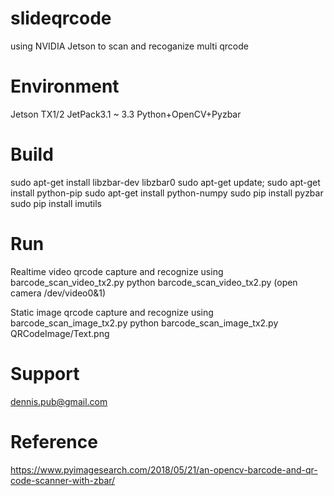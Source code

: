 # slideqrcode
using NVIDIA Jetson to scan and recoganize multi qrcode

# Environment
Jetson TX1/2
JetPack3.1 ~ 3.3
Python+OpenCV+Pyzbar

# Build
sudo apt-get install libzbar-dev libzbar0
sudo apt-get update; sudo apt-get install python-pip
sudo apt-get install python-numpy
sudo pip install pyzbar
sudo pip install imutils 

# Run
Realtime video qrcode capture and recognize using barcode_scan_video_tx2.py
python barcode_scan_video_tx2.py  (open camera /dev/video0&1)

Static image qrcode capture and recognize using barcode_scan_image_tx2.py
python barcode_scan_image_tx2.py QRCodeImage/Text.png 

# Support
dennis.pub@gmail.com

# Reference 
https://www.pyimagesearch.com/2018/05/21/an-opencv-barcode-and-qr-code-scanner-with-zbar/ 
